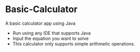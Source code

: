 # Basic-Calculator
A basic calculator app using Java
- Run using any IDE that supports Java
- Input the equation you want to solve
- This calculator only supports simple arithmetic operations.
